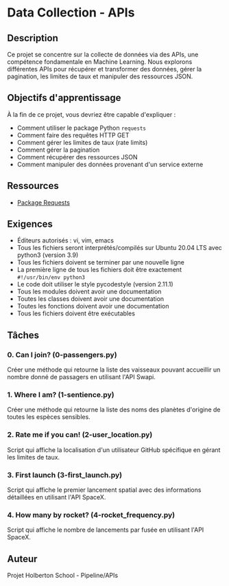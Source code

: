 # Data Collection - APIs

## Description

Ce projet se concentre sur la collecte de données via des APIs, une compétence fondamentale en Machine Learning. Nous explorons différentes APIs pour récupérer et transformer des données, gérer la pagination, les limites de taux et manipuler des ressources JSON.

## Objectifs d'apprentissage

À la fin de ce projet, vous devriez être capable d'expliquer :

- Comment utiliser le package Python `requests`
- Comment faire des requêtes HTTP GET
- Comment gérer les limites de taux (rate limits)
- Comment gérer la pagination
- Comment récupérer des ressources JSON
- Comment manipuler des données provenant d'un service externe

## Ressources

- [Package Requests](https://requests.readthedocs.io/)

## Exigences

- Éditeurs autorisés : vi, vim, emacs
- Tous les fichiers seront interprétés/compilés sur Ubuntu 20.04 LTS avec python3 (version 3.9)
- Tous les fichiers doivent se terminer par une nouvelle ligne
- La première ligne de tous les fichiers doit être exactement `#!/usr/bin/env python3`
- Le code doit utiliser le style pycodestyle (version 2.11.1)
- Tous les modules doivent avoir une documentation
- Toutes les classes doivent avoir une documentation
- Toutes les fonctions doivent avoir une documentation
- Tous les fichiers doivent être exécutables

## Tâches

### 0. Can I join? (0-passengers.py)

Créer une méthode qui retourne la liste des vaisseaux pouvant accueillir un nombre donné de passagers en utilisant l'API Swapi.

### 1. Where I am? (1-sentience.py)

Créer une méthode qui retourne la liste des noms des planètes d'origine de toutes les espèces sensibles.

### 2. Rate me if you can! (2-user_location.py)

Script qui affiche la localisation d'un utilisateur GitHub spécifique en gérant les limites de taux.

### 3. First launch (3-first_launch.py)

Script qui affiche le premier lancement spatial avec des informations détaillées en utilisant l'API SpaceX.

### 4. How many by rocket? (4-rocket_frequency.py)

Script qui affiche le nombre de lancements par fusée en utilisant l'API SpaceX.

## Auteur

Projet Holberton School - Pipeline/APIs
